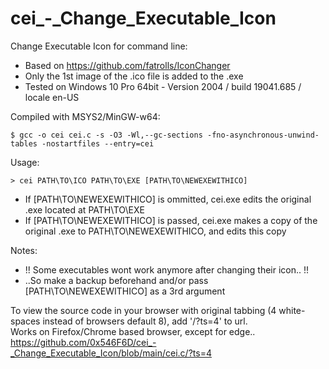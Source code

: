 # cei_-_Change_Executable_Icon


Change Executable Icon for command line:

  - Based on https://github.com/fatrolls/IconChanger
  - Only the 1st image of the .ico file is added to the .exe
  - Tested on Windows 10 Pro 64bit - Version 2004 / build 19041.685 / locale en-US


Compiled with MSYS2/MinGW-w64:

	$ gcc -o cei cei.c -s -O3 -Wl,--gc-sections -fno-asynchronous-unwind-tables -nostartfiles --entry=cei


Usage:

	> cei PATH\TO\ICO PATH\TO\EXE [PATH\TO\NEWEXEWITHICO]
  - If [PATH\TO\NEWEXEWITHICO] is ommitted, cei.exe edits the original .exe located at PATH\TO\EXE
  - If [PATH\TO\NEWEXEWITHICO] is passed, cei.exe makes a copy of the original .exe to PATH\TO\NEWEXEWITHICO, and edits this copy


Notes:

  - !! Some executables wont work anymore after changing their icon.. !!
  - ..So make a backup beforehand and/or pass [PATH\TO\NEWEXEWITHICO] as a 3rd argument

To view the source code in your browser with original tabbing (4 white-spaces instead of browsers default 8), add '/?ts=4' to url.  
Works on Firefox/Chrome based browser, except for edge..  
https://github.com/0x546F6D/cei_-_Change_Executable_Icon/blob/main/cei.c/?ts=4
